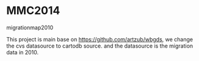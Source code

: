 MMC2014
=======

migrationmap2010

This project is main base on https://github.com/artzub/wbgds, we change the cvs datasource to cartodb source. and the datasource is the migration data in 2010.  
